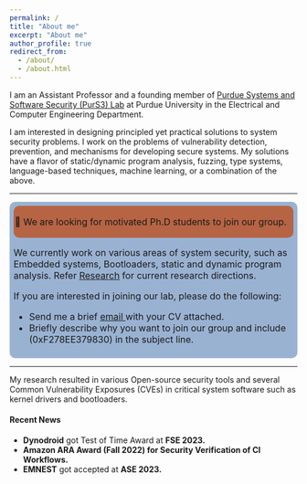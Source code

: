 ```yaml
---
permalink: /
title: "About me"
excerpt: "About me"
author_profile: true
redirect_from: 
  - /about/
  - /about.html
---
```


I am an Assistant Professor and a founding member of [Purdue Systems and Software Security (PurS3) Lab](https://purs3lab.github.io/) at Purdue University in the Electrical and Computer Engineering Department.

I am interested in designing principled yet practical solutions to system security problems.
I work on the problems of vulnerability detection, prevention, and mechanisms for developing secure systems.
My solutions have a flavor of static/dynamic program analysis, fuzzing, type systems, language-based techniques, machine learning, or a combination of the above.

<hr>
<div class="announcement" style="background-color: #9ab2d2; padding: 7px; border: 1px #295bcc; border-radius: 10px; font-size: 16px;font-color:#100d0d">
    <div class="announcement" style="background-color: #b66444; padding: 2px; border: 1px #295bcc; border-radius: 10px; font-size: 16px;font-color:#000000">
  <p> 📣 We are looking for motivated Ph.D students to join our group. </p></div>

  <p>We currently work on various areas of system security, such as Embedded systems, Bootloaders, static and dynamic program analysis. Refer <a target="_blank" href="https://machiry.github.io/research/">Research</a> for current research directions.</p>
  <p> If you are interested in joining our lab, please do the following:</p>
  <ul>
    <li>Send me a brief <a target="_blank" href="mailto:amachiry@purdue.edu">
        <u> email</u>
      </a> with your CV attached. </li>
    <li>Briefly describe why you want to join our group and include (0xF278EE379830) in the subject line. </li>
  </ul>
</div>
<hr>

My research resulted in various Open-source security tools and several Common Vulnerability Exposures (CVEs) in critical system software such as kernel drivers and bootloaders.

#### Recent News

* __Dynodroid__ got Test of Time Award at __FSE 2023.__
* __Amazon ARA Award (Fall 2022) for Security Verification of CI Workflows.__
* __EMNEST__ got accepted at __ASE 2023.__


